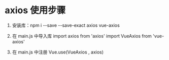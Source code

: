 # axios 使用步骤

1. 安装库：npm i --save --save-exact axios vue-axios

2. 在 main.js 中导入库
import axios from 'axios'
import VueAxios from 'vue-axios'

3. 在 main.js 中注册
Vue.use(VueAxios , axios)
